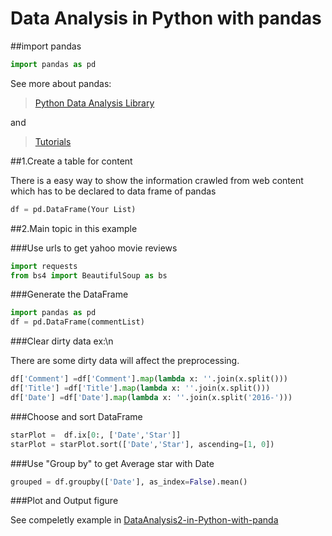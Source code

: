 # Data Analysis in Python with pandas

##import pandas

```python
import pandas as pd
```

See more about pandas:

>[Python Data Analysis Library](http://pandas.pydata.org/)

and

>[Tutorials](http://pandas.pydata.org/pandas-docs/version/0.15.2/tutorials.html)


##1.Create a table for content

There is a easy way to show the information crawled from web content which has to be declared to data frame of pandas

```python
df = pd.DataFrame(Your List)
```

##2.Main topic in this example

###Use urls to get yahoo movie reviews

```python
import requests
from bs4 import BeautifulSoup as bs 
```

###Generate the DataFrame

```python
import pandas as pd
df = pd.DataFrame(commentList)
```

###Clear dirty data  ex:\n

There are some dirty data will affect the preprocessing. 

```python
df['Comment'] =df['Comment'].map(lambda x: ''.join(x.split()))
df['Title'] =df['Title'].map(lambda x: ''.join(x.split()))
df['Date'] =df['Date'].map(lambda x: ''.join(x.split('2016-')))
```

###Choose and sort DataFrame

```python
starPlot =  df.ix[0:, ['Date','Star']]
starPlot = starPlot.sort(['Date','Star'], ascending=[1, 0])
```

###Use "Group by" to get Average star with Date

```python
grouped = df.groupby(['Date'], as_index=False).mean()
```

###Plot and Output figure

See compeletly example in [DataAnalysis2-in-Python-with-panda](https://github.com/ChiLunHuang/DataAnalysis2-in-Python-with-panda/blob/master/Data%20Analysis%202%20in%20Python%20with%20pandas.ipynb) 






